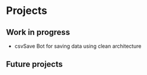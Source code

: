 # Projects

## Work in progress

- csvSave Bot for saving data using clean architecture

## Future projects



<!---
liconKevin/liconKevin is a ✨ special ✨ repository because its `README.md` (this file) appears on your GitHub profile.
You can click the Preview link to take a look at your changes.
--->
